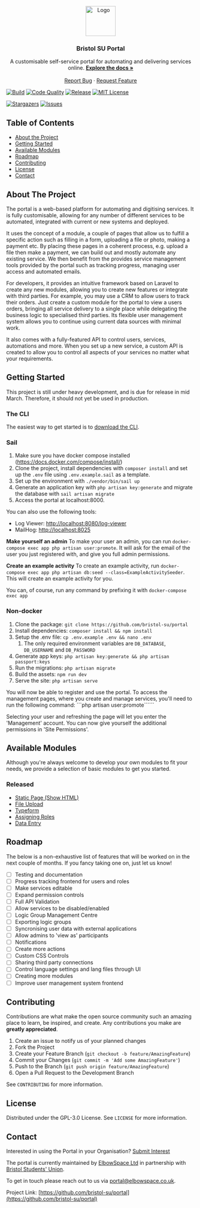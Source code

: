 <p align="center">
  <a href="https://github.com/bristol-su/repo">
    <img src="https://s3.eu-west-2.amazonaws.com/bristol-su-static-bucket/committee-portal/su-logo.jpg" alt="Logo" width="80" height="80">
  </a>

  <h3 align="center">Bristol SU Portal</h3>

  <p align="center">
    A customisable self-service portal for automating and delivering services online.
<!--    <br />
        <a href="https://portal-demo.bristolsustaging.co.uk"><strong>Demo Site »</strong></a>
    <br /> -->
    <a href="https://docs.bristolsustaging.co.uk"><strong>Explore the docs »</strong></a>
<br />
<br />
    <a href="https://github.com/bristol-su/portal/issues/new?template=bug_report.md">Report Bug</a>
    ·
    <a href="https://github.com/bristol-su/portal/issues/new?template=feature_request.md">Request Feature</a>
  </p>
</p>

<!-- PROJECT SHIELDS -->
<!--
*** I'm using markdown "reference style" links for readability.
*** Reference links are enclosed in brackets [ ] instead of parentheses ( ).
*** See the bottom of this document for the declaration of the reference variables
*** for contributors-url, forks-url, etc. This is an optional, concise syntax you may use.
*** https://www.markdownguide.org/basic-syntax/#reference-style-links
-->

[![Build][build-status-shield]][build-status-url]
[![Code Quality][code-quality-shield]][code-quality-url]
[![Release][release-shield]][release-url]
[![MIT License][license-shield]][license-url]

[![Stargazers][stars-shield]][stars-url]
[![Issues][issues-shield]][issues-url]

<!-- TABLE OF CONTENTS -->
## Table of Contents

* [About the Project](#about-the-project)
* [Getting Started](#getting-started)
* [Available Modules](#available-modules)
* [Roadmap](#roadmap)
* [Contributing](#contributing)
* [License](#license)
* [Contact](#contact)


## About The Project

The portal is a web-based platform for automating and digitising services. It is fully customisable, allowing for any number of different services to be automated, integrated with current or new systems and deployed.

It uses the concept of a module, a couple of pages that allow us to fulfill a specific action such as filling in a form, uploading a file or photo, making a payment etc. By placing these pages in a coherent process, e.g. upload a file then make a payment, we can build out and mostly automate any existing service. We then benefit from the provides service management tools provided by the portal such as tracking progress, managing user access and automated emails. 

For developers, it provides an intuitive framework based on Laravel to create any new modules, allowing you to create new features or integrate with third parties. For example, you may use a CRM to allow users to track their orders. Just create a custom module for the portal to view a users orders, bringing all service delivery to a single place while delegating the business logic to specialised third parties.
Its flexible user management system allows you to continue using current data sources with minimal work.

It also comes with a fully-featured API to control users, services, automations and more. When you set up a new service, a custom API is created to allow you to control all aspects of your services no matter what your requirements. 

## Getting Started

This project is still under heavy development, and is due for release in mid March. Therefore, it should not yet be used in production.

### The CLI

The easiest way to get started is to [download the CLI](https://github.com/bristol-su/portal-cli).

### Sail

1. Make sure you have docker compose installed (https://docs.docker.com/compose/install/)
2. Clone the project, install dependencies with `composer install` and set up the `.env` file using `.env.example.sail` as a template.
3. Set up the environment with `./vendor/bin/sail up`
4. Generate an application key with `php artisan key:generate` and migrate the database with `sail artisan migrate`
5. Access the portal at localhost:8000.

You can also use the following tools:

- Log Viewer: [http://localhost:8080/log-viewer](http://localhost:8000/log-viewer)
- MailHog: [http://localhost:8025](http://localhost:8025)

**Make yourself an admin**
To make your user an admin, you can run ```docker-compose exec app php artisan user:promote```. It will ask for the email of the user you just registered with, and give you full admin permissions.

**Create an example activity**
To create an example activity, run ```docker-compose exec app php artisan db:seed --class=ExampleActivitySeeder```. This will create an example activity for you.

You can, of course, run any command by prefixing it with ```docker-compose exec app```

### Non-docker

1. Clone the package: ```git clone https://github.com/bristol-su/portal```
2. Install dependencies: ```composer install && npm install```
3. Setup the .env file: ```cp .env.example .env && nano .env```
    1. The only required environment variables are ```DB_DATABASE```, ```DB_USERNAME``` and ```DB_PASSWORD```
4. Generate app keys: ```php artisan key:generate && php artisan passport:keys```
5. Run the migrations: ```php artisan migrate```
6. Build the assets: ```npm run dev```
7. Serve the site: ```php artisan serve```

You will now be able to register and use the portal. To access the management pages, where you create and manage services, you'll need to run the following command: ```php artisan user:promote``````

Selecting your user and refreshing the page will let you enter the 'Management' account. You can now give yourself the additional permissions in 'Site Permissions'.
 
## Available Modules

Although you're always welcome to develop your own modules to fit your needs, we provide a selection of basic modules to get you started.

### Released
- [Static Page (Show HTML)](https://github.com/bristol-su/static-page)
- [File Upload](https://github.com/bristol-su/upload-file)
- [Typeform](https://github.com/bristol-su/typeform)
- [Assigning Roles](https://github.com/bristol-su/assign-roles)
- [Data Entry](https://github.com/bristol-su/data-entry)

<!-- ROADMAP -->
## Roadmap

The below is a non-exhaustive list of features that will be worked on in the next couple of months. If you fancy taking one on, just let us know!

- [ ] Testing and documentation
- [ ] Progress tracking frontend for users and roles
- [ ] Make services editable
- [ ] Expand permission controls
- [ ] Full API Validation
- [ ] Allow services to be disabled/enabled
- [ ] Logic Group Management Centre
- [ ] Exporting logic groups
- [ ] Syncronising user data with external applications
- [ ] Allow admins to 'view as' participants
- [ ] Notifications
- [ ] Create more actions
- [ ] Custom CSS Controls
- [ ] Sharing third party connections
- [ ] Control language settings and lang files through UI
- [ ] Creating more modules
- [ ] Improve user management system frontend

<!-- CONTRIBUTING -->
## Contributing

Contributions are what make the open source community such an amazing place to learn, be inspired, and create. Any contributions you make are **greatly appreciated**.

1. Create an issue to notify us of your planned changes
2. Fork the Project
3. Create your Feature Branch (`git checkout -b feature/AmazingFeature`)
4. Commit your Changes (`git commit -m 'Add some AmazingFeature'`)
5. Push to the Branch (`git push origin feature/AmazingFeature`)
6. Open a Pull Request to the Development Branch

See `CONTRIBUTING` for more information.

<!-- LICENSE -->
## License

Distributed under the GPL-3.0 License. See `LICENSE` for more information.

<!-- CONTACT -->
## Contact

Interested in using the Portal in your Organisation? [Submit Interest](https://bristolstudentsunion.typeform.com/to/ciZXx7)

The portal is currently maintained by [ElbowSpace Ltd](https://elbowspace.co.uk) in partnership with [Bristol Students' Union](https://www.bristolsu.org.uk/).

To get in touch please reach out to us via [portal@elbowspace.co.uk](mailto:portal@elbowspace.co.uk).

Project Link: [https://github.com/bristol-su/portal](https://github.com/bristol-su/portal)

<!-- MARKDOWN LINKS & IMAGES -->
<!-- https://www.markdownguide.org/basic-syntax/#reference-style-links -->
[release-shield]: https://img.shields.io/packagist/v/bristol-su/portal?include_prereleases&style=for-the-badge
[release-url]: https://github.com/bristol-su/portal
[build-status-shield]: https://img.shields.io/scrutinizer/build/g/bristol-su/portal/develop?style=for-the-badge
[build-status-url]: https://scrutinizer-ci.com/g/bristol-su/portal/build-status/develop
[downloads-shield]: https://img.shields.io/packagist/dt/bristol-su/portal?style=for-the-badge
[downloads-url]: https://packagist.org/packages/bristol-su/portal
[code-quality-shield]: https://img.shields.io/scrutinizer/quality/g/bristol-su/portal/develop?style=for-the-badge
[code-quality-url]: https://scrutinizer-ci.com/g/bristol-su/portal/?branch=develop
[stars-shield]: https://img.shields.io/github/stars/bristol-su/portal?style=for-the-badge
[stars-url]: https://github.com/bristol-su/portal/stargazers
[issues-shield]: https://img.shields.io/github/issues/bristol-su/portal?style=for-the-badge
[issues-url]: https://github.com/bristol-su/portal/issues
[license-shield]: https://img.shields.io/github/license/bristol-su/portal?style=for-the-badge
[license-url]: https://github.com/bristol-su/portal/blob/develop/LICENCE.md
